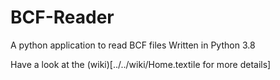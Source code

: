 # BCF-Reader
A python application to read BCF files
Written in Python 3.8

Have a look at the (wiki)[../../wiki/Home.textile for more details]
